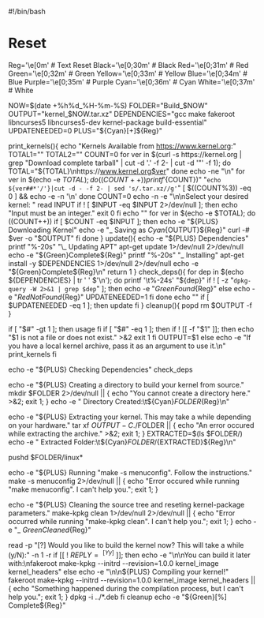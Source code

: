#!/bin/bash

# Reset
Reg='\e[0m'		# Text Reset
Black='\e[0;30m'	# Black
Red='\e[0;31m'		# Red
Green='\e[0;32m'	# Green
Yellow='\e[0;33m'	# Yellow
Blue='\e[0;34m'		# Blue
Purple='\e[0;35m'	# Purple
Cyan='\e[0;36m'		# Cyan
White='\e[0;37m'	# White

NOW=$(date +%h%d_%H-%m-%S)
FOLDER="Build_$NOW"
OUTPUT="kernel_$NOW.tar.xz"
DEPENDENCIES="gcc make fakeroot libncurses5 libncurses5-dev kernel-package build-essential"
UPDATENEEDED=0
PLUS="${Cyan}[+]${Reg}"

print_kernels(){
	echo "Kernels Available from https://www.kernel.org:"
	TOTAL1=""
	TOTAL2=""
	COUNT=0
	for ver in $(curl -s https://kernel.org | grep "Download complete tarball" | cut -d '.' -f 2- | cut -d '"' -f 1); do
		TOTAL="${TOTAL}\nhttps://www.kernel.org$ver"
	done
	echo -ne "\n"
	for ver in $(echo -e $TOTAL); do
		((COUNT++))
		printf ' %-3s Linux %-15s' "${COUNT})" "`echo ${ver##*'/'}|cut -d - -f 2- | sed 's/.tar.xz//g'`"
		[ $((COUNT%3)) -eq 0 ] && echo -e -n '\n'
	done
	COUNT=0
	echo -n -e "\n\nSelect your desired kernel: "
	read INPUT
	if ! [ $INPUT -eq $INPUT 2>/dev/null ]; then
		echo "Input must be an integer."
		exit 0
	fi
	echo ""
	for ver in $(echo -e $TOTAL); do
		((COUNT++))
		if [ $COUNT -eq $INPUT ]; then
			echo -e "${PLUS} Downloading Kernel"
			echo -e "\_ Saving as ${Cyan}${OUTPUT}${Reg}"
			curl -# $ver -o "$OUTPUT"
		fi
	done
}
update(){
	echo -e "${PLUS} Dependencies"
	printf "%-20s" "\_ Updating APT"
	apt-get update 1>/dev/null 2>/dev/null
	echo -e "${Green}Complete${Reg}"
	printf "%-20s" "\_ Installing"
	apt-get install -y $DEPENDENCIES 1>/dev/null 2>/dev/null
	echo -e "${Green}Complete${Reg}\n"
	return 1
}
check_deps(){
	for dep in $(echo ${DEPENDENCIES} | tr ' ' $'\n'); do
		printf '\t%-24s' "${dep}"
		if ! [ -z "`dpkg-query -W 2>&1 | grep $dep`" ]; then
			echo -e "${Green}Found${Reg}"
		else
			echo -e "${Red}Not Found${Reg}"
			UPDATENEEDED=1
		fi
	done
	echo ""
	if [ $UPDATENEEDED -eq 1 ]; then
		update
	fi
}
cleanup(){
	popd
	rm $OUTPUT -f
}

if [ "$#" -gt 1 ]; then
	usage
fi
if [ "$#" -eq 1 ]; then
	if ! [[ -f "$1" ]]; then
		echo "$1 is not a file or does not exist." >&2
		exit 1
	fi
	OUTPUT=$1
else
	echo -e "If you have a local kernel archive, pass it as an argument to use it.\n"
	print_kernels
fi

echo -e "${PLUS} Checking Dependencies"
check_deps

echo -e "${PLUS} Creating a directory to build your kernel from source."
mkdir $FOLDER 2>/dev/null || { echo "You cannot create a directory here." >&2; exit 1; }
echo -e "    Directory Created:\t${Cyan}${FOLDER}${Reg}\n"

echo -e "${PLUS} Extracting your kernel. This may take a while depending on your hardware."
tar xf $OUTPUT -C ./$FOLDER || { echo "An error occured while extracting the archive." >&2; exit 1; }
EXTRACTED=$(ls $FOLDER/)
echo -e "    Extracted Folder:\t${Cyan}${FOLDER}/${EXTRACTED}${Reg}\n"

pushd $FOLDER/linux*

echo -e "${PLUS} Running \"make -s menuconfig\". Follow the instructions."
make -s menuconfig 2>/dev/null || { echo "Error occured while running \"make menuconfig\". I can't help you."; exit 1; }

echo -e "${PLUS} Cleaning the source tree and reseting kernel-package parameters."
make-kpkg clean 1>/dev/null 2>/dev/null || { echo "Error occurred while running \"make-kpkg clean\". I can't help you."; exit 1; }
echo -e "\_ ${Green}Cleaned${Reg}"

read -p "[?] Would you like to build the kernel now? This will take a while (y/N):" -n 1 -r
if [[ ! $REPLY  =~ ^[Yy]$ ]]; then
	echo -e "\n\nYou can build it later with:\nfakeroot make-kpkg --initrd --revision=1.0.0 kernel_image kernel_headers"
else
	echo -e "\n\n${PLUS} Compiling your kernel!"
	fakeroot make-kpkg --initrd --revision=1.0.0 kernel_image kernel_headers || { echo "Something happened during the compilation process, but I can't help you."; exit 1; }
	dpkg -i ../*.deb
fi
cleanup
echo -e "${Green}[%] Complete${Reg}"
